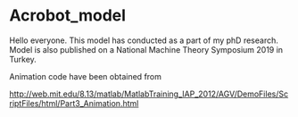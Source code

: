 # Acrobot_model
Hello everyone.
This model has conducted as a part of my phD research. Model is also published on a National Machine Theory Symposium 2019 in Turkey. 

Animation code have been obtained from 

http://web.mit.edu/8.13/matlab/MatlabTraining_IAP_2012/AGV/DemoFiles/ScriptFiles/html/Part3_Animation.html

